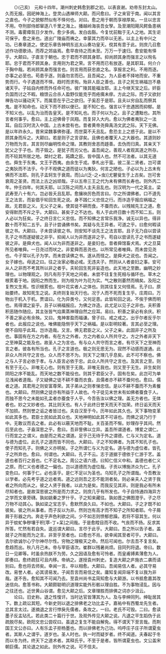 <!-- { "loadSidebar": true } -->
　　⊙(己亥)　元和十四年。潮州刺史韩愈到郡之初。以表哀谢。劝帝东封太山。久而无报。因祀神海上。登灵山遇禅师大颠。而问愈曰。子之来官于南。闻以其言之直也。今子之貌郁然似有不怿何也。对曰。愈之用于朝而享禄厚矣。一旦以忠言不用。夺刑部侍郎窜逐八千里之海上。播越岭海丧吾女孥。及至潮阳飓风鳄鱼患祸不测。毒雾瘴氛日夕发作。愈少多病。发白齿豁。今复忧前黜于无人之地。其生讵可保乎。愈之来也。道出广陵庙而祷之。幸蒙其力而卒以无恙。以主上有中兴之功。已奏章道之。使定乐章告神明东巡太山奏功皇天。傥其有意于此。则庶几召愈述作功德歌诗。而荐之郊庙焉。愈早夜待之而未至。万万一于速归。愈安能有怿乎。大颠曰。子直言于朝也。忠于君而不顾其身耶。抑尚顾其身而强言之以徇名耶。忠于君而不顾其身。言用则为君之荣。言不用而已有放逐。是其职耳。何介介于胸中哉。若尚顾其身而强言也。则言用而获忠直之名。享报言之利。不用而逐。亦事之必至也。苟患乎逐。则盍勿言而已。且吾闻之。为人臣者不择地而安。不重势而行。今子遇逐而不怿。趋时而求徇。殆非人臣之善也。且子之死生祸福岂不悬诸天乎。子姑自内修而外任命可也。彼广陵其能福汝耶。主上今继天宝之后。奸臣负国而讨之不暇。粮馈云合杀人盈野仅能克乎而疮痍未瘳。方此之际。而子又欲封禅告功以骚动天下。而属意在乎己之欲归。子奚忍于是耶。且夫以穷自乱而祭其鬼。是不知命也。动天下而不顾以便已。是不知仁也。强言以干忠遇困而抑郁。是不知义也。以乱为治而告皇天。是不知礼也。而子何以为之。且子之遭黜也。其所言者何事乎。愈曰。主上迎佛骨于凤翔。而复舁入大内。愈以为佛者夷狄之一法耳。自后汉时流入中国。上古未尝有也。昔者黄帝尧舜禹汤文武之际。天下无佛。是以年祚永久。晋宋梁魏事佛弥谨。而世莫不夭且乱。愈恐主上之惑于此。是以不顾其身而斥之。大颠曰。若是则子之言谬矣。且佛也者覆天人之大器也。其道则妙万物而为言。其言则尽幽明性命之理。其教则舍恶而趍善。去伪而归真。其亲天下犹父之于子也。而子毁之。是犹子而刃父也。盖吾闻之。善观人者观其道之所存。而不较其所居之地。桀纣之君。跖蹻之臣。皆中国人也。然不可法者。以其无道也。舜生于东夷。文王于西夷。由余生于戎。季札出于蛮。彼二圣二贤者。岂可谓之夷狄而不法乎。今子不观佛之道而徒以为夷狄。何言之陋也。子必以为上古未有佛而不法耶。则孔子孟轲生于衰周。而[山/(乏-之+虫)]尤瞽叟生于上古矣。岂可舍衰周之圣贤。而法上古之凶顽哉。子以五帝三王之代为未有佛而长寿也。则外丙二年。仲壬四年。何其夭耶。以汉陈之间而人主夭且乱也。则汉明为一代之英主。梁武寿至八十有六。岂必皆夭且乱耶。愈攘袂厉色而言曰。尔之所谓佛者。口不道先王之法言。而妄倡乎轮回生死之说。身不践仁义忠信之行。而诈造乎报应祸福之故。无君臣之义。无父子之亲。使其徒不耕而食。不蚕而衣。以残贼先王之道。愈安得默而不斥之乎。大颠曰。甚矣子之不达也。有人于此终日数十而不知二五。则人必以为狂矣。子之终日言仁义忠信。而不知佛之言常乐我净。诚无以异也。得非数十而不知二五乎。且子计尝诵佛书矣。其疑与先王异者。可道之乎。曰愈何暇读彼之书。大颠曰。子未尝读彼之书。则安知不谈先王之法言耶。且子无乃自以尝读孔子之书而遂疑彼之非乎。抑闻人以为非而遂非之乎。苟自以尝读孔子之书而遂疑彼之非。是舜犬也。闻人以为非而遂非之。是妾妇也。昔者舜馆畜犬焉。犬之旦莫所见者唯舜。一日尧过而吠之。非爱舜而恶尧也。以所常见者唯舜。而未尝见尧也。今子常以孔子为学。而未尝读佛之书。遂从而怪之。是舜犬之说也。吾闻之。女子嫁也。母送之曰。往之汝家必敬必戒。无违夫子。然则从人者妾妇之事。安可从人之非而不考其所以非之者乎。夫轮回生死非妄造也。此天地之至数。幽明之妙理也。以物理观之。则凡有形于天地之间者。未尝不往复生死相与循环也。草木之根荄着于地。因阳之煦而生。则为枝为叶为花为实。气之散则萎然而槁矣。及阳之复煦又生焉。性识根荄也。枝叶花实者人之体也。则其往复又何怪焉。孔子曰。原始要终。故知死生之说。夫终则复始天行也。况于人而不死而复生乎。庄周曰。万物出于机入于机。贾谊曰。化为异类兮。又何足患。此皆轮回之说。不俟于佛而明也。焉得谓之妄乎。且子以祸福报应。为佛之诈造。此尤足以见子之非也。夫积善积恶随作随应。其主张皆气焰熏蒸神理自然之应耳。易曰。积善之家必有余庆。积不善之家必有余殃。又曰。鬼神害盈而福谦。曾子曰。戒之戒之。出乎尔者反乎尔者也。此报应之说也。唯佛能隐恻乎天下之祸福。是以彰明较著。言其必至之理。使不自陷乎此耳。岂诈造哉。又言。佛无君臣之义。父子之亲。此固非子之所及也。事固有在方之内者。有在方之外者。方之内者众人所共守之。方之外者非天下之至神莫之能及也。故圣人之为言也。有与众人共守而言之者。有尽天下之至神而言之者。彼各有所当也。孔子之言道也。极之则无思无为。寂然不动感而遂通。此非众人所共守之言也。众人而不思不为。则天下之理几乎息矣。此不可不察也。佛之与人子言必依于孝。与人臣言必依于忠。此众人所共守之言也。及其言之至。则有至于无心。非唯无心也。则有至于无我。非唯无我也。则又至于无生。非生矣则阴阳之序不能乱。而天地之数不能役也。则其于君臣父子。固有在矣。此岂可为单见浅闻者道哉。子又疑佛之徒不耕不蚕而衣食。且儒者亦不耕不蚕何也。愈曰。儒者之道。其君用之则安富尊荣。其子弟从之则孝悌忠信。是以不耕不蚕而不为素餐也。大颠曰。然则佛之徒亦有所益于人故也。今子徒见末世未有如佛者蚕食于人。而独不思今之未能如孔孟者亦蚕食于人乎。今吾告汝以佛之理。盖无方者也。无体者也。妙之又妙者也。其比则天也。有人于此终日誉天而天不加荣。终日诟天而天不加损。然则誉之诟之者皆过也。夫自汉至于今。历年如此其久也。天下事物变革如此其多也。君臣士民如此其众也。天地神明如此其不可诬也。而佛之说乃行于中。无敢议而去之者。此必有以蔽天地而不耻。关百圣而不惭。妙理存乎其间。然后至此也。子盍深思之乎。愈曰。吾非訾佛以立异。盖吾所谓道者。博爱之谓仁。行而宜之之谓义。由是而之焉之谓道。足乎己无待于外之谓德。仁与义为定名。道与德为虚位。此孔子之道而皆不同也。大颠曰。子之不知佛者。为其不知孔子也。使子而知孔子。则佛之义亦明矣。子之所谓仁与义为定名。道与德为虚位者。皆孔子之所弃也。愈曰。何谓也。大颠曰。孔子不云。志于道据于德依于仁游于艺。盖道也者百行之首也。仁不足名之。周公之语六德。曰知仁信义中和。盖德也者仁义之原。而仁义也者德之一偏也。岂以道德而为虚位哉。子贡以博施济众为仁。孔子变色曰。何事于仁。必也圣乎。是仁不足以为圣也。乌知孔子之所谓哉。今吾教汝以学者。必先考乎道之远者焉。道之远则吾之志不能测者矣。则必亲夫人之贤于我者之所向而从之。彼之人贤于我者。以此为是矣。而我反见其非。则是我必有所未尽知者也。是故深思彼之所是而力求之。则庶几乎有所发也。今子自恃通四海异方之学而文章旁礴。孰如姚秦之罗什乎。子之知来藏往。孰如晋之佛图澄乎。子之尽万物不动其心。孰如梁之宝志乎。愈默然良久曰。不如也。大颠曰。子之才既不如彼矣。彼之所从事者。而子反以为非。然则岂有高才而不知子之所知者耶。今子屑屑于形器之内。奔走乎声色利欲之间。少不如志则愤郁悲躁。若将不容其生。何以异于蚊虻争秽壤于积[葶-丁+呆]之间哉。于是愈瞠目而不收。气丧而不扬。反求其所答。忙然有若自失。逡巡谓大颠曰。言尽于此乎。大颠曰。吾之所以告子者。盖就子之所能而为之言。非至乎至者也。曰愈也不肖。欲幸闻其至者可乎。大颠曰。去尔欲诚尔心宁尔神尽尔性。穷物之理极天之命。然后可闻也。尔去吾不复言矣。愈趋而出。秋八月己未。帝与宰臣语次。崔群以残暑尚烦。目同列将退。帝曰。数日一见卿等。时虽余热朕不为劳。久之因语及愈有可怜者。而皇甫镈素薄愈为人。即奏曰。愈终疏狂可且内移。帝纳之。遂授袁州刺史。复造大颠之庐施衣二袭而请别曰。愈也将去师矣。幸闻一言。卒以相愈。大颠曰。吾闻易信人者。必其守易改。易誉人者。必其谤易发。子闻吾言而易信之矣。庸知复闻异端不复以我为非哉。遂不告。愈知其不可闻乃去。至袁州尚书孟简知愈与大颠游。以书抵愈嘉其改迷信向。愈答书称。大颠颇聪明识道理实能外形骸以理自胜。不为事物浸乱。因与之往还也。近世黄山谷谓。愈见大颠之后。文章理胜而排佛之词亦少沮云。
　　论曰。旧史称。退之性愎讦。当时达官皆薄其为人。及与李绅同列。绅耻居其下。数上疏讼其短。今新史则以退之排佛老之功比孟子。嘉祐中有西蜀龙先生者。忿其言太过。遂摘退之言行悖戾先儒者。条攻之。一曰。老氏不可毁。二曰。愈读墨子反孟玷孔。若此类二十篇行于世。及观外传见大颠之说。凡退之平生蹈伪于此疏脱尽矣。欧阳文忠公尝叹曰。虽退之复生不能自解免。得不谓天下至言哉。而荆国王文公亦曰。人有乐孟子拒杨墨也。而以排佛老为己功。呜呼庄子庄子所谓夏虫者。其斯人之谓乎。道岁也。圣人时也。执一时而疑岁者。终不闻道。夫春起于冬而以冬为终。终天下之道术者。其释氏乎。不至于是者。皆所谓夏虫也。文公盖宋朝巨儒。其论退之如此。则外传之说。可不信夫。
